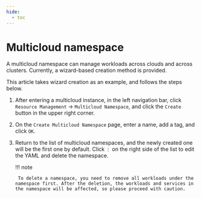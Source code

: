 ```yaml
---
hide:
  - toc
---
```


# Multicloud namespace

A multicloud namespace can manage workloads across clouds and across clusters. Currently, a wizard-based creation method is provided.

This article takes wizard creation as an example, and follows the steps below.

1. After entering a multicloud instance, in the left navigation bar, click `Resource Management` -> `Multicloud Namespace`, and click the `Create` button in the upper right corner.

    

2. On the `Create Multicloud Namespace` page, enter a name, add a tag, and click `OK`.

    

3. Return to the list of multicloud namespaces, and the newly created one will be the first one by default. Click `⋮` on the right side of the list to edit the YAML and delete the namespace.

    

    !!! note

        To delete a namespace, you need to remove all workloads under the namespace first. After the deletion, the workloads and services in the namespace will be affected, so please proceed with caution.